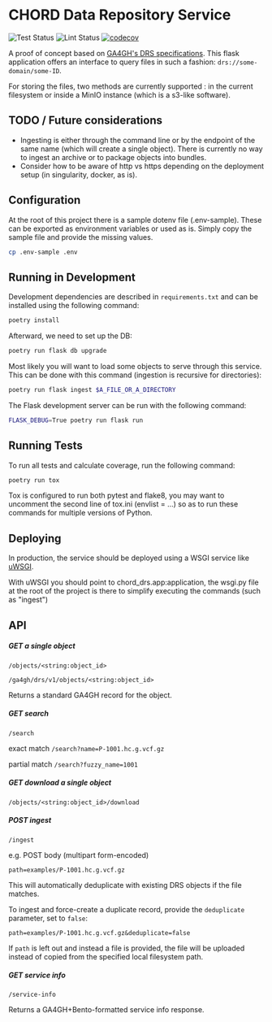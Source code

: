 # CHORD Data Repository Service

![Test Status](https://github.com/c3g/chord_drs/workflows/Test/badge.svg)
![Lint Status](https://github.com/c3g/chord_drs/workflows/Lint/badge.svg)
[![codecov](https://codecov.io/gh/c3g/chord_drs/branch/master/graph/badge.svg)](https://codecov.io/gh/c3g/chord_drs)

A proof of concept based on [GA4GH's DRS specifications](https://ga4gh.github.io/data-repository-service-schemas/preview/release/drs-1.0.0/docs/).
This flask application offers an interface to query files in such 
a fashion: `drs://some-domain/some-ID`.

For storing the files, two methods are currently supported : in the current filesystem
or inside a MinIO instance (which is a s3-like software).


## TODO / Future considerations

 - Ingesting is either through the command line or by the endpoint of the same name
 (which will create a single object). There is currently no way to ingest an archive
 or to package objects into bundles.
 - Consider how to be aware of http vs https depending on the deployment setup
 (in singularity, docker, as is).


## Configuration

At the root of this project there is a sample dotenv file (.env-sample). These can be
exported as environment variables or used as is. Simply copy the sample file and
provide the missing values.

```bash
cp .env-sample .env
```


## Running in Development

Development dependencies are described in `requirements.txt` and can be
installed using the following command:

```bash
poetry install
```

Afterward, we need to set up the DB:

```bash
poetry run flask db upgrade
```

Most likely you will want to load some objects to serve through this service.
This can be done with this command (ingestion is recursive for directories):

```bash
poetry run flask ingest $A_FILE_OR_A_DIRECTORY
```

The Flask development server can be run with the following command:

```bash
FLASK_DEBUG=True poetry run flask run
```


## Running Tests

To run all tests and calculate coverage, run the following command:

```bash
poetry run tox
```

Tox is configured to run both pytest and flake8, you may want to uncomment
the second line of tox.ini (envlist = ...) so as to run these commands
for multiple versions of Python.


## Deploying

In production, the service should be deployed using a WSGI service like
[uWSGI](https://uwsgi-docs.readthedocs.io/en/latest/).

With uWSGI you should point to chord_drs.app:application, the wsgi.py file
at the root of the project is there to simplify executing the commands (such
as "ingest")


## API

##### GET a single object

`/objects/<string:object_id>`

`/ga4gh/drs/v1/objects/<string:object_id>`

Returns a standard GA4GH record for the object.

##### GET search

`/search`

exact match `/search?name=P-1001.hc.g.vcf.gz` 

partial match `/search?fuzzy_name=1001`

##### GET download a single object

`/objects/<string:object_id>/download`


##### POST ingest

`/ingest`

e.g. POST body (multipart form-encoded)

```
path=examples/P-1001.hc.g.vcf.gz
```

This will automatically deduplicate with existing DRS objects if the file matches.

To ingest and force-create a duplicate record, provide the `deduplicate` parameter, set to `false`:

```
path=examples/P-1001.hc.g.vcf.gz&deduplicate=false
```

If `path` is left out and instead a file is provided, the file will be uploaded instead
of copied from the specified local filesystem path.


##### GET service info

`/service-info`

Returns a GA4GH+Bento-formatted service info response.
